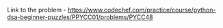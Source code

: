 Link to the problem - https://www.codechef.com/practice/course/python-dsa-beginner-puzzles/PPYCC01/problems/PYCC48
